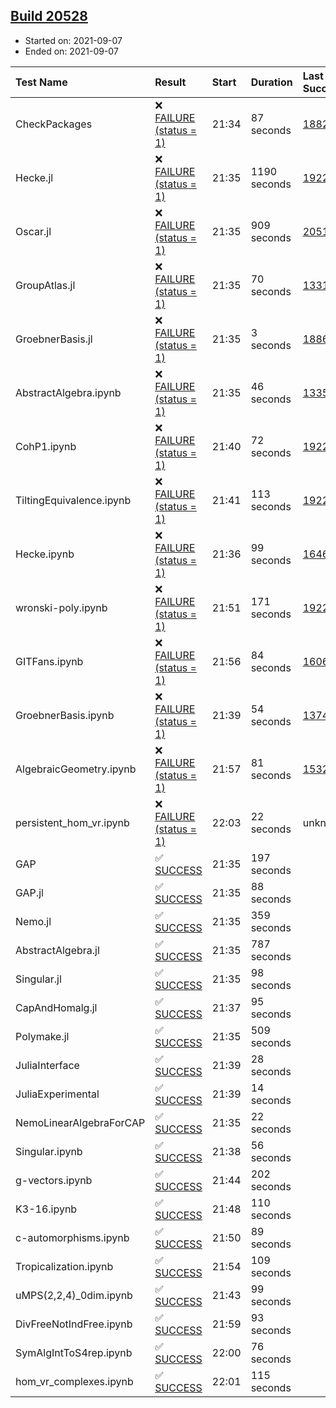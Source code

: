 ## [Build 20528](https://oscarci.mathematik.uni-kl.de/job/oscar/20528/)

* Started on: 2021-09-07
* Ended on: 2021-09-07

| Test Name    | Result | Start | Duration | Last Success | First Failure |
|:-------------|:-------|:------|:---------|:-------------|:--------------|
| CheckPackages | ❌ [FAILURE (status = 1)](https://oscarci.mathematik.uni-kl.de/job/oscar/20528/artifact/logs/build-20528/CheckPackages.log) | 21:34 | 87 seconds | [18822](https://oscarci.mathematik.uni-kl.de/job/oscar/18822/) | [18823](https://oscarci.mathematik.uni-kl.de/job/oscar/18823/) |
| Hecke.jl | ❌ [FAILURE (status = 1)](https://oscarci.mathematik.uni-kl.de/job/oscar/20528/artifact/logs/build-20528/Hecke.jl.log) | 21:35 | 1190 seconds | [19222](https://oscarci.mathematik.uni-kl.de/job/oscar/19222/) | [20152](https://oscarci.mathematik.uni-kl.de/job/oscar/20152/) |
| Oscar.jl | ❌ [FAILURE (status = 1)](https://oscarci.mathematik.uni-kl.de/job/oscar/20528/artifact/logs/build-20528/Oscar.jl.log) | 21:35 | 909 seconds | [20519](https://oscarci.mathematik.uni-kl.de/job/oscar/20519/) | [20520](https://oscarci.mathematik.uni-kl.de/job/oscar/20520/) |
| GroupAtlas.jl | ❌ [FAILURE (status = 1)](https://oscarci.mathematik.uni-kl.de/job/oscar/20528/artifact/logs/build-20528/GroupAtlas.jl.log) | 21:35 | 70 seconds | [13311](https://oscarci.mathematik.uni-kl.de/job/oscar/13311/) | [13312](https://oscarci.mathematik.uni-kl.de/job/oscar/13312/) |
| GroebnerBasis.jl | ❌ [FAILURE (status = 1)](https://oscarci.mathematik.uni-kl.de/job/oscar/20528/artifact/logs/build-20528/GroebnerBasis.jl.log) | 21:35 | 3 seconds | [18864](https://oscarci.mathematik.uni-kl.de/job/oscar/18864/) | [18865](https://oscarci.mathematik.uni-kl.de/job/oscar/18865/) |
| AbstractAlgebra.ipynb | ❌ [FAILURE (status = 1)](https://oscarci.mathematik.uni-kl.de/job/oscar/20528/artifact/logs/build-20528/AbstractAlgebra.ipynb.log) | 21:35 | 46 seconds | [13355](https://oscarci.mathematik.uni-kl.de/job/oscar/13355/) | [13356](https://oscarci.mathematik.uni-kl.de/job/oscar/13356/) |
| CohP1.ipynb | ❌ [FAILURE (status = 1)](https://oscarci.mathematik.uni-kl.de/job/oscar/20528/artifact/logs/build-20528/CohP1.ipynb.log) | 21:40 | 72 seconds | [19222](https://oscarci.mathematik.uni-kl.de/job/oscar/19222/) | [20152](https://oscarci.mathematik.uni-kl.de/job/oscar/20152/) |
| TiltingEquivalence.ipynb | ❌ [FAILURE (status = 1)](https://oscarci.mathematik.uni-kl.de/job/oscar/20528/artifact/logs/build-20528/TiltingEquivalence.ipynb.log) | 21:41 | 113 seconds | [19222](https://oscarci.mathematik.uni-kl.de/job/oscar/19222/) | [20152](https://oscarci.mathematik.uni-kl.de/job/oscar/20152/) |
| Hecke.ipynb | ❌ [FAILURE (status = 1)](https://oscarci.mathematik.uni-kl.de/job/oscar/20528/artifact/logs/build-20528/Hecke.ipynb.log) | 21:36 | 99 seconds | [16463](https://oscarci.mathematik.uni-kl.de/job/oscar/16463/) | [16464](https://oscarci.mathematik.uni-kl.de/job/oscar/16464/) |
| wronski-poly.ipynb | ❌ [FAILURE (status = 1)](https://oscarci.mathematik.uni-kl.de/job/oscar/20528/artifact/logs/build-20528/wronski-poly.ipynb.log) | 21:51 | 171 seconds | [19222](https://oscarci.mathematik.uni-kl.de/job/oscar/19222/) | [20152](https://oscarci.mathematik.uni-kl.de/job/oscar/20152/) |
| GITFans.ipynb | ❌ [FAILURE (status = 1)](https://oscarci.mathematik.uni-kl.de/job/oscar/20528/artifact/logs/build-20528/GITFans.ipynb.log) | 21:56 | 84 seconds | [16068](https://oscarci.mathematik.uni-kl.de/job/oscar/16068/) | [16069](https://oscarci.mathematik.uni-kl.de/job/oscar/16069/) |
| GroebnerBasis.ipynb | ❌ [FAILURE (status = 1)](https://oscarci.mathematik.uni-kl.de/job/oscar/20528/artifact/logs/build-20528/GroebnerBasis.ipynb.log) | 21:39 | 54 seconds | [13748](https://oscarci.mathematik.uni-kl.de/job/oscar/13748/) | [13749](https://oscarci.mathematik.uni-kl.de/job/oscar/13749/) |
| AlgebraicGeometry.ipynb | ❌ [FAILURE (status = 1)](https://oscarci.mathematik.uni-kl.de/job/oscar/20528/artifact/logs/build-20528/AlgebraicGeometry.ipynb.log) | 21:57 | 81 seconds | [15322](https://oscarci.mathematik.uni-kl.de/job/oscar/15322/) | [15323](https://oscarci.mathematik.uni-kl.de/job/oscar/15323/) |
| persistent_hom_vr.ipynb | ❌ [FAILURE (status = 1)](https://oscarci.mathematik.uni-kl.de/job/oscar/20528/artifact/logs/build-20528/persistent_hom_vr.ipynb.log) | 22:03 | 22 seconds | unknown | unknown |
| GAP | ✅ [SUCCESS](https://oscarci.mathematik.uni-kl.de/job/oscar/20528/artifact/logs/build-20528/GAP.log) | 21:35 | 197 seconds |  |  |
| GAP.jl | ✅ [SUCCESS](https://oscarci.mathematik.uni-kl.de/job/oscar/20528/artifact/logs/build-20528/GAP.jl.log) | 21:35 | 88 seconds |  |  |
| Nemo.jl | ✅ [SUCCESS](https://oscarci.mathematik.uni-kl.de/job/oscar/20528/artifact/logs/build-20528/Nemo.jl.log) | 21:35 | 359 seconds |  |  |
| AbstractAlgebra.jl | ✅ [SUCCESS](https://oscarci.mathematik.uni-kl.de/job/oscar/20528/artifact/logs/build-20528/AbstractAlgebra.jl.log) | 21:35 | 787 seconds |  |  |
| Singular.jl | ✅ [SUCCESS](https://oscarci.mathematik.uni-kl.de/job/oscar/20528/artifact/logs/build-20528/Singular.jl.log) | 21:35 | 98 seconds |  |  |
| CapAndHomalg.jl | ✅ [SUCCESS](https://oscarci.mathematik.uni-kl.de/job/oscar/20528/artifact/logs/build-20528/CapAndHomalg.jl.log) | 21:37 | 95 seconds |  |  |
| Polymake.jl | ✅ [SUCCESS](https://oscarci.mathematik.uni-kl.de/job/oscar/20528/artifact/logs/build-20528/Polymake.jl.log) | 21:35 | 509 seconds |  |  |
| JuliaInterface | ✅ [SUCCESS](https://oscarci.mathematik.uni-kl.de/job/oscar/20528/artifact/logs/build-20528/JuliaInterface.log) | 21:39 | 28 seconds |  |  |
| JuliaExperimental | ✅ [SUCCESS](https://oscarci.mathematik.uni-kl.de/job/oscar/20528/artifact/logs/build-20528/JuliaExperimental.log) | 21:39 | 14 seconds |  |  |
| NemoLinearAlgebraForCAP | ✅ [SUCCESS](https://oscarci.mathematik.uni-kl.de/job/oscar/20528/artifact/logs/build-20528/NemoLinearAlgebraForCAP.log) | 21:35 | 22 seconds |  |  |
| Singular.ipynb | ✅ [SUCCESS](https://oscarci.mathematik.uni-kl.de/job/oscar/20528/artifact/logs/build-20528/Singular.ipynb.log) | 21:38 | 56 seconds |  |  |
| g-vectors.ipynb | ✅ [SUCCESS](https://oscarci.mathematik.uni-kl.de/job/oscar/20528/artifact/logs/build-20528/g-vectors.ipynb.log) | 21:44 | 202 seconds |  |  |
| K3-16.ipynb | ✅ [SUCCESS](https://oscarci.mathematik.uni-kl.de/job/oscar/20528/artifact/logs/build-20528/K3-16.ipynb.log) | 21:48 | 110 seconds |  |  |
| c-automorphisms.ipynb | ✅ [SUCCESS](https://oscarci.mathematik.uni-kl.de/job/oscar/20528/artifact/logs/build-20528/c-automorphisms.ipynb.log) | 21:50 | 89 seconds |  |  |
| Tropicalization.ipynb | ✅ [SUCCESS](https://oscarci.mathematik.uni-kl.de/job/oscar/20528/artifact/logs/build-20528/Tropicalization.ipynb.log) | 21:54 | 109 seconds |  |  |
| uMPS(2,2,4)_0dim.ipynb | ✅ [SUCCESS](https://oscarci.mathematik.uni-kl.de/job/oscar/20528/artifact/logs/build-20528/uMPS-2-2-4-_0dim.ipynb.log) | 21:43 | 99 seconds |  |  |
| DivFreeNotIndFree.ipynb | ✅ [SUCCESS](https://oscarci.mathematik.uni-kl.de/job/oscar/20528/artifact/logs/build-20528/DivFreeNotIndFree.ipynb.log) | 21:59 | 93 seconds |  |  |
| SymAlgIntToS4rep.ipynb | ✅ [SUCCESS](https://oscarci.mathematik.uni-kl.de/job/oscar/20528/artifact/logs/build-20528/SymAlgIntToS4rep.ipynb.log) | 22:00 | 76 seconds |  |  |
| hom_vr_complexes.ipynb | ✅ [SUCCESS](https://oscarci.mathematik.uni-kl.de/job/oscar/20528/artifact/logs/build-20528/hom_vr_complexes.ipynb.log) | 22:01 | 115 seconds |  |  |
